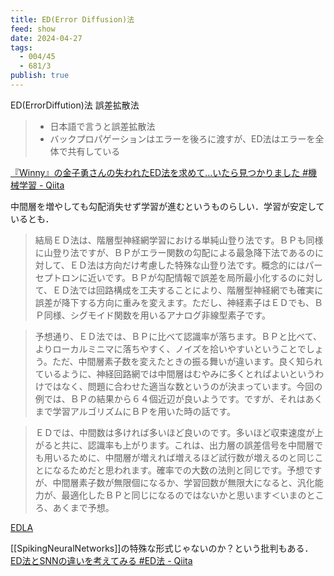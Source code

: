 ```yaml
---
title: ED(Error Diffusion)法
feed: show
date: 2024-04-27
tags:
  - 004/45
  - 681/3
publish: true
---
```

ED(ErrorDiffution)法 誤差拡散法

> - 日本語で言うと誤差拡散法
>- バックプロパゲーションはエラーを後ろに渡すが、ED法はエラーを全体で共有している

[『Winny』の金子勇さんの失われたED法を求めて...いたら見つかりました #機械学習 - Qiita](https://qiita.com/kanekanekaneko/items/901ee2837401750dfdad)

中間層を増やしても勾配消失せず学習が進むというものらしい．学習が安定しているとも．

> 結局ＥＤ法は、階層型神経網学習における単純山登り法です。ＢＰも同様に山登り法ですが、ＢＰがエラー関数の勾配による最急降下法であるのに対して、ＥＤ法は方向だけ考慮した特殊な山登り法です。概念的にはパーセプトロンに近いです。ＢＰが勾配情報で誤差を局所最小化するのに対して、ＥＤ法では回路構成を工夫することにより、階層型神経網でも確実に誤差が降下する方向に重みを変えます。ただし、神経素子はＥＤでも、ＢＰ同様、シグモイド関数を用いるアナログ非線型素子です。

> 予想通り、ＥＤ法では、ＢＰに比べて認識率が落ちます。ＢＰと比べて、よりローカルミニマに落ちやすく、ノイズを拾いやすいということでしょう。ただ、中間層素子数を変えたときの振る舞いが違います。良く知られているように、神経回路網では中間層はむやみに多くとればよいというわけではなく、問題に合わせた適当な数というのが決まっています。今回の例では、ＢＰの結果から６４個近辺が良いようです。ですが、それはあくまで学習アルゴリズムにＢＰを用いた時の話です。

> ＥＤでは、中間数は多ければ多いほど良いのです。多いほど収束速度が上がると共に、認識率も上がります。これは、出力層の誤差信号を中間層でも用いるために、中間層が増えれば増えるほど試行数が増えるのと同じことになるためだと思われます。確率での大数の法則と同じです。予想ですが、中間層素子数が無限個になるか、学習回数が無限大になると、汎化能力が、最適化したＢＰと同じになるのではないかと思います＜いまのところ、あくまで予想。

[EDLA](https://web.archive.org/web/19991124023203/http://village.infoweb.ne.jp:80/~fwhz9346/ed.htm)


[[SpikingNeuralNetworks]]の特殊な形式じゃないのか？という批判もある．
[ED法とSNNの違いを考えてみる #ED法 - Qiita](https://qiita.com/obgynengine/items/44e8cfe2bdd25ac49cb3)

